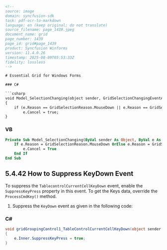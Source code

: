 ```html
<!-- 
source: image
domain: syncfusion-sdk
task: pdf-ocr-to-markdown
language: en (keep original; do not translate)
source_filename: page_1439.jpeg
document_name: grid
page_number: 1439
page_id: grid#page_1439
product: Syncfusion Winforms
version: 11.4.0.26
timestamp: 2025-08-09T05:53:33Z
fidelity: lossless
-->

# Essential Grid for Windows Forms

### C#

```csharp
void Model_SelectionChanging(object sender, GridSelectionChangingEventArgs e)
{
    if (e.Reason == GridSelectionReason.MouseDown || e.Reason == GridSelectionReason.Clear)
        e.Cancel = true;
}
```

### VB

```vb
Private Sub Model_SelectionChanging(ByVal sender As Object, ByVal e As GridSelectionChangingEventArgs)
    If e.Reason = GridSelectionReason.MouseDown OrElse e.Reason = GridSelectionReason.Clear Then
        e.Cancel = True
    End If
End Sub
```

## 5.4.42 How to Suppress KeyDown Event

To suppress the `TablecontrolCurrentCellKeyDown` event, enable the `SuppressKeyPress` property in this event. To get the Keys data, override the `ProcessCmdKey()` method.

1. Suppress the `KeyDown` event as given in the following code:

### C#

```csharp
void gridGroupingControl1_TableControlCurrentCellKeyDown(object sender, Syncfusion.Windows.Forms.Grid.Grouping.GridTableControlKeyEventArgs e)
{
    e.Inner.SuppressKeyPress = true;
}
```

<!-- tags: [Syncfusion Winforms, Grid, Event Handling, KeyDown, SelectionChanging] keywords: [KeyDown Event, SuppressKeyPress, ProcessCmdKey, Model_SelectionChanging, gridGroupingControl1, TablecontrolCurrentCellKeyDown, GridSelectionChangingEventArgs, GridSelectionReason] -->
```